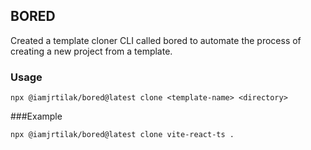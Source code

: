 ## BORED

Created a template cloner CLI called bored to automate the process of creating a new project from a template.

### Usage

```
npx @iamjrtilak/bored@latest clone <template-name> <directory>
```

###Example

```
npx @iamjrtilak/bored@latest clone vite-react-ts .
```
